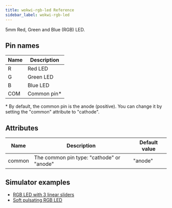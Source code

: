 ```yaml
---
title: wokwi-rgb-led Reference
sidebar_label: wokwi-rgb-led
---
```


5mm Red, Green and Blue (RGB) LED.

<wokwi-rgb-led />

## Pin names

| Name | Description  |
| ---- | ------------ |
| R    | Red LED      |
| G    | Green LED    |
| B    | Blue LED     |
| COM  | Common pin\* |

\* By default, the common pin is the anode (positive). You can change it by setting the "common" attribute to "cathode".

## Attributes

| Name   | Description                               | Default value |
| ------ | ----------------------------------------- | ------------- |
| common | The common pin type: "cathode" or "anode" | "anode"       |

## Simulator examples

- [RGB LED with 3 linear sliders](https://wokwi.com/projects/306455554559050306)
- [Soft pulsating RGB LED](https://wokwi.com/projects/306461175146611264)

